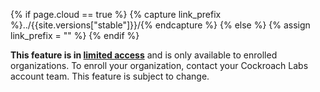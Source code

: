 {% if page.cloud == true %}
  {% capture link_prefix %}../{{site.versions["stable"]}}/{% endcapture %}
{% else %}
  {% assign link_prefix = "" %}
{% endif %}

**This feature is in [limited access]({{link_prefix}}cockroachdb-feature-availability.html)** and is only available to enrolled organizations. To enroll your organization, contact your Cockroach Labs account team. This feature is subject to change.
